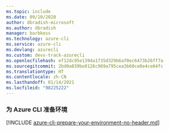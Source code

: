 ```yaml
---
ms.topic: include
ms.date: 09/10/2020
author: dbradish-microsoft
ms.author: dbradish
manager: barbkess
ms.technology: azure-cli
ms.service: azure-cli
ms.devlang: azurecli
ms.custom: devx-track-azurecli
ms.openlocfilehash: ef12dc95e1394a1735d329b6af0ec6473b26ff7a
ms.sourcegitcommit: 2bd0a039be8126c969a795cea3b60ce8e4ce64fc
ms.translationtype: HT
ms.contentlocale: zh-CN
ms.lasthandoff: 01/14/2021
ms.locfileid: "98225222"
---
```

### <a name="prepare-your-environment-for-the-azure-cli"></a>为 Azure CLI 准备环境

[!INCLUDE [azure-cli-prepare-your-environment-no-header.md](azure-cli-prepare-your-environment-no-header.md)]